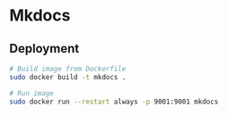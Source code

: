 # Mkdocs

## Deployment

```bash
# Build image from Dockerfile
sudo docker build -t mkdocs .

# Run image
sudo docker run --restart always -p 9001:9001 mkdocs
```
